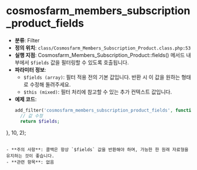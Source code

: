 # cosmosfarm_members_subscription_product_fields

- **분류**: Filter
- **정의 위치**: `class/Cosmosfarm_Members_Subscription_Product.class.php:53`
- **실행 지점**: Cosmosfarm_Members_Subscription_Product::fields() 메서드 내부에서 `$fields` 값을 필터링할 수 있도록 호출됩니다.
- **파라미터 정보**:
  - `$fields (array)`: 필터 적용 전의 기본 값입니다. 반환 시 이 값을 원하는 형태로 수정해 돌려주세요.
  - `$this (mixed)`: 필터 처리에 참고할 수 있는 추가 컨텍스트 값입니다.
- **예제 코드**:
  ```php
  add_filter('cosmosfarm_members_subscription_product_fields', function($fields, $this) {
    // 값 수정
    return $fields;
}, 10, 2);
  ```

- **주의 사항**: 콜백은 항상 `$fields` 값을 반환해야 하며, 가능한 한 원래 자료형을 유지하는 것이 좋습니다.
- **관련 항목**: 없음
